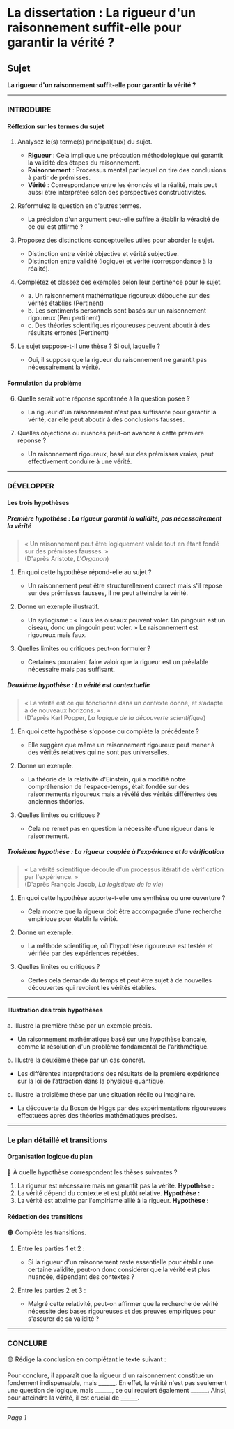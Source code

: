 # La dissertation : La rigueur d'un raisonnement suffit-elle pour garantir la vérité ?

## Sujet
**La rigueur d'un raisonnement suffit-elle pour garantir la vérité ?**

---

### INTRODUIRE

#### Réflexion sur les termes du sujet

1. Analysez le(s) terme(s) principal(aux) du sujet.  
   - **Rigueur** : Cela implique une précaution méthodologique qui garantit la validité des étapes du raisonnement.  
   - **Raisonnement** : Processus mental par lequel on tire des conclusions à partir de prémisses.  
   - **Vérité** : Correspondance entre les énoncés et la réalité, mais peut aussi être interprétée selon des perspectives constructivistes.

2. Reformulez la question en d'autres termes.  
   - La précision d'un argument peut-elle suffire à établir la véracité de ce qui est affirmé ?

3. Proposez des distinctions conceptuelles utiles pour aborder le sujet.  
   - Distinction entre vérité objective et vérité subjective.  
   - Distinction entre validité (logique) et vérité (correspondance à la réalité).

4. Complétez et classez ces exemples selon leur pertinence pour le sujet.  
   - a. Un raisonnement mathématique rigoureux débouche sur des vérités établies (Pertinent)  
   - b. Les sentiments personnels sont basés sur un raisonnement rigoureux (Peu pertinent)  
   - c. Des théories scientifiques rigoureuses peuvent aboutir à des résultats erronés (Pertinent)

5. Le sujet suppose-t-il une thèse ? Si oui, laquelle ?  
   - Oui, il suppose que la rigueur du raisonnement ne garantit pas nécessairement la vérité.

#### Formulation du problème

6. Quelle serait votre réponse spontanée à la question posée ?  
   - La rigueur d'un raisonnement n'est pas suffisante pour garantir la vérité, car elle peut aboutir à des conclusions fausses.

7. Quelles objections ou nuances peut-on avancer à cette première réponse ?  
   - Un raisonnement rigoureux, basé sur des prémisses vraies, peut effectivement conduire à une vérité. 

---

### DÉVELOPPER

#### Les trois hypothèses

##### Première hypothèse : La rigueur garantit la validité, pas nécessairement la vérité

> « Un raisonnement peut être logiquement valide tout en étant fondé sur des prémisses fausses. »  
> (D'après Aristote, *L'Organon*)

1. En quoi cette hypothèse répond-elle au sujet ?  
   - Un raisonnement peut être structurellement correct mais s'il repose sur des prémisses fausses, il ne peut atteindre la vérité.

2. Donne un exemple illustratif.  
   - Un syllogisme : « Tous les oiseaux peuvent voler. Un pingouin est un oiseau, donc un pingouin peut voler. » Le raisonnement est rigoureux mais faux.

3. Quelles limites ou critiques peut-on formuler ?  
   - Certaines pourraient faire valoir que la rigueur est un préalable nécessaire mais pas suffisant.

##### Deuxième hypothèse : La vérité est contextuelle

> « La vérité est ce qui fonctionne dans un contexte donné, et s’adapte à de nouveaux horizons. »  
> (D'après Karl Popper, *La logique de la découverte scientifique*)

1. En quoi cette hypothèse s'oppose ou complète la précédente ?  
   - Elle suggère que même un raisonnement rigoureux peut mener à des vérités relatives qui ne sont pas universelles.

2. Donne un exemple.  
   - La théorie de la relativité d'Einstein, qui a modifié notre compréhension de l'espace-temps, était fondée sur des raisonnements rigoureux mais a révélé des vérités différentes des anciennes théories.

3. Quelles limites ou critiques ?  
   - Cela ne remet pas en question la nécessité d'une rigueur dans le raisonnement.

##### Troisième hypothèse : La rigueur couplée à l'expérience et la vérification

> « La vérité scientifique découle d'un processus itératif de vérification par l'expérience. »  
> (D'après François Jacob, *La logistique de la vie*)

1. En quoi cette hypothèse apporte-t-elle une synthèse ou une ouverture ?  
   - Cela montre que la rigueur doit être accompagnée d'une recherche empirique pour établir la vérité.

2. Donne un exemple.  
   - La méthode scientifique, où l'hypothèse rigoureuse est testée et vérifiée par des expériences répétées.

3. Quelles limites ou critiques ?  
   - Certes cela demande du temps et peut être sujet à de nouvelles découvertes qui revoient les vérités établies.

---

#### Illustration des trois hypothèses

a. Illustre la première thèse par un exemple précis.  
   - Un raisonnement mathématique basé sur une hypothèse bancale, comme la résolution d'un problème fondamental de l'arithmétique.

b. Illustre la deuxième thèse par un cas concret.  
   - Les différentes interprétations des résultats de la première expérience sur la loi de l’attraction dans la physique quantique.

c. Illustre la troisième thèse par une situation réelle ou imaginaire.  
   - La découverte du Boson de Higgs par des expérimentations rigoureuses effectuées après des théories mathématiques précises.

---

### Le plan détaillé et transitions

#### Organisation logique du plan

🔴 À quelle hypothèse correspondent les thèses suivantes ?

1. La rigueur est nécessaire mais ne garantit pas la vérité. **Hypothèse :**
2. La vérité dépend du contexte et est plutôt relative. **Hypothèse :**
3. La vérité est atteinte par l'empirisme allié à la rigueur. **Hypothèse :**

#### Rédaction des transitions

🟠 Complète les transitions.

1. Entre les parties 1 et 2 :  
   - Si la rigueur d'un raisonnement reste essentielle pour établir une certaine validité, peut-on donc considérer que la vérité est plus nuancée, dépendant des contextes ?

2. Entre les parties 2 et 3 :  
   - Malgré cette relativité, peut-on affirmer que la recherche de vérité nécessite des bases rigoureuses et des preuves empiriques pour s'assurer de sa validité ?

---

### CONCLURE

🟡 Rédige la conclusion en complétant le texte suivant :

Pour conclure, il apparaît que la rigueur d'un raisonnement constitue un fondement indispensable, mais ______. En effet, la vérité n'est pas seulement une question de logique, mais ______, ce qui requiert également ______. Ainsi, pour atteindre la vérité, il est crucial de ______. 

--- 

*Page 1*